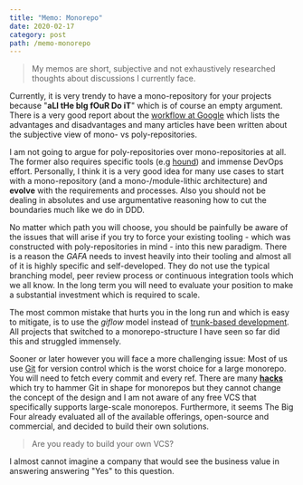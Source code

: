 ```yaml
---
title: "Memo: Monorepo"
date: 2020-02-17
category: post
path: /memo-monorepo
---
```


> My memos are short, subjective and not exhaustively researched thoughts about discussions I currently face.

Currently, it is very trendy to have a mono-repository for your projects because "**aLl tHe bIg fOuR Do iT**" which is of course an empty argument. There is a very good report about the [workflow at Google](https://cacm.acm.org/magazines/2016/7/204032-why-google-stores-billions-of-lines-of-code-in-a-single-repository/fulltext) which lists the advantages and disadvantages and many articles have been written about the subjective view of mono- vs poly-repositories.

I am not going to argue for poly-repositories over mono-repositories at all. The former also requires specific tools (e.g [hound](https://github.com/hound-search/hound)) and immense DevOps effort. Personally, I think it is a very good idea for many use cases to start with a mono-repository (and a mono-/module-lithic architecture) and **evolve** with the requirements and processes. Also you should not be dealing in absolutes and use argumentative reasoning how to cut the boundaries much like we do in DDD.

No matter which path you will choose, you should be painfully be aware of the issues that will arise if you try to force your existing tooling - which was constructed with poly-repositories in mind - into this new paradigm. There is a reason the *GAFA* needs to invest heavily into their tooling and almost all of it is highly specific and self-developed. They do not use the typical branching model, peer review process or continuous integration tools which we all know. In the long term you will need to evaluate your position to make a substantial investment which is required to scale.

The most common mistake that hurts you in the long run and which is easy to mitigate, is to use the *giflow* model instead of [trunk-based development](https://trunkbaseddevelopment.com). All projects that switched to a monorepo-structure I have seen so far did this and struggled immensely.

Sooner or later however you will face a more challenging issue: Most of  us use [Git](https://www.atlassian.com/git/tutorials/monorepos) for version control which is the worst choice for a large monorepo. You will need to fetch every commit and every ref. There are many [**hacks**](https://github.com/korfuri/awesome-monorepo#git) which try to hammer Git in shape for monorepos but they cannot change the concept of the design and I am not aware of any free VCS that specifically supports large-scale monorepos. Furthermore, it seems The Big Four already evaluated all of the available offerings, open-source and commercial, and decided to build their own solutions.

> Are you ready to build your own VCS?

I almost cannot imagine a company that would see the business value in answering answering "Yes" to this question.
